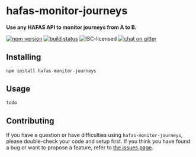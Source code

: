 # hafas-monitor-journeys

**Use any HAFAS API to monitor journeys from A to B.**

[![npm version](https://img.shields.io/npm/v/hafas-monitor-journeys.svg)](https://www.npmjs.com/package/hafas-monitor-journeys)
[![build status](https://api.travis-ci.org/derhuerst/hafas-monitor-journeys.svg?branch=master)](https://travis-ci.org/derhuerst/hafas-monitor-journeys)
![ISC-licensed](https://img.shields.io/github/license/derhuerst/hafas-monitor-journeys.svg)
[![chat on gitter](https://badges.gitter.im/derhuerst.svg)](https://gitter.im/derhuerst)


## Installing

```shell
npm install hafas-monitor-journeys
```


## Usage

```js
todo
```


## Contributing

If you have a question or have difficulties using `hafas-monitor-journeys`, please double-check your code and setup first. If you think you have found a bug or want to propose a feature, refer to [the issues page](https://github.com/derhuerst/hafas-monitor-journeys/issues).

